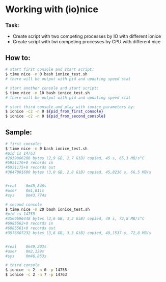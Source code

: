# Working with (io)nice

### Task:
- Create script with two competing processes by IO with different ionice
- Create script with twi competing processes by CPU with different nice
## How to:

```bash
# start first console and start script:
$ time nice -n 0 bash ionice_test.sh
# there will be output with pid and updating speed stat

# start another console and start script:
$ time nice -n 10 bash ionice_test.sh
# there will be output with pid and updating speed stat

# start third console and play with ionice parameters by:
$ ionice -c2 -n 0 ${pid_from_first_console}
$ ionice -c2 -n 0 ${pid_from_second_console}

```

## Sample:
```bash
# first console:
$ time nice -n 0 bash ionice_test.sh 
#pid is 14763
#2939806208 bytes (2,9 GB, 2,7 GiB) copied, 45 s, 65,3 MB/s^C
#5951176+0 records in
#5951175+0 records out
#3047001600 bytes (3,0 GB, 2,8 GiB) copied, 45,8236 s, 66,5 MB/s


#real    0m45,846s
#user    0m1,811s
#sys     0m43,774s

# second console
$ time nice -n 20 bash ionice_test.sh 
#pid is 14755
#3566696448 bytes (3,6 GB, 3,3 GiB) copied, 49 s, 72,8 MB/s^C
#6985562+0 records in
#6985561+0 records out
#3576607232 bytes (3,6 GB, 3,3 GiB) copied, 49,1537 s, 72,8 MB/s


#real    0m49,203s
#user    0m2,129s
#sys     0m46,863s

# third console
$ ionice -c 2 -n 0 -p 14755
$ ionice -c 2 -n 7 -p 14763
```